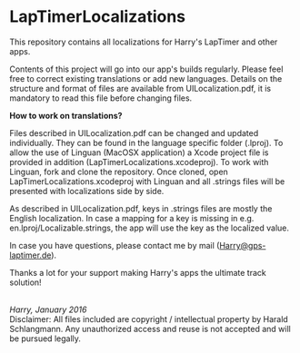 # LapTimerLocalizations
This repository contains all localizations for Harry's LapTimer and other apps.

Contents of this project will go into our app's builds regularly. Please feel free to correct existing translations or add new languages. Details on the structure and format of files are available from UILocalization.pdf, it is mandatory to read this file before changing files.

<b>How to work on translations?</b>

Files described in UILocalization.pdf can be changed and updated individually. They can be found in the language specific folder (<lang>.lproj). To allow the use of Linguan (MacOSX application) a Xcode project file is provided in addition
(LapTimerLocalizations.xcodeproj). To work with Linguan, fork and clone the repository. Once cloned, open LapTimerLocalizations.xcodeproj with Linguan and all .strings files will be presented with localizations side by side.

As described in UILocalization.pdf, keys in .strings files are mostly the English localization. In case a mapping for a key is missing in e.g. en.lproj/Localizable.strings, the app will use the key as the localized value. 

In case you have questions, please contact me by mail (Harry@gps-laptimer.de).

Thanks a lot for your support making Harry's apps the ultimate track solution!

<br>
<i>Harry, January 2016</i>

<br>
Disclaimer: All files included are copyright / intellectual property by Harald Schlangmann. 
Any unauthorized access and reuse is not accepted and will be pursued legally.
